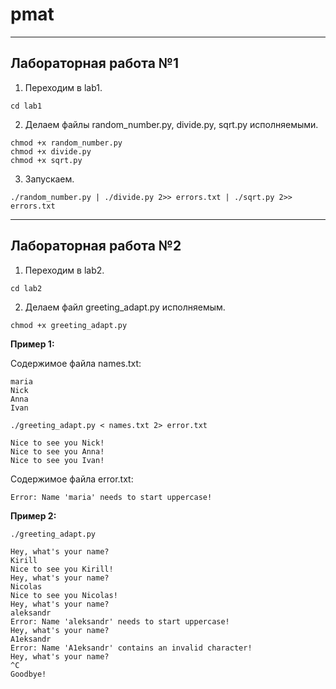 # pmat

***

## Лабораторная работа №1

1. Переходим в lab1.

```shell
cd lab1
```

2. Делаем файлы random_number.py, divide.py, sqrt.py исполняемыми.

```shell
chmod +x random_number.py
chmod +x divide.py
chmod +x sqrt.py
```

3. Запускаем.

```shell
./random_number.py | ./divide.py 2>> errors.txt | ./sqrt.py 2>> errors.txt
```

***

## Лабораторная работа №2

1. Переходим в lab2.

```shell
cd lab2
```

2. Делаем файл greeting_adapt.py исполняемым.

```shell
chmod +x greeting_adapt.py
```

**Пример 1:**

Содержимое файла names.txt:

```text
maria
Nick
Anna
Ivan
```

```shell
./greeting_adapt.py < names.txt 2> error.txt
```

```text
Nice to see you Nick!
Nice to see you Anna!
Nice to see you Ivan!
```

Содержимое файла error.txt:

```text
Error: Name 'maria' needs to start uppercase!
```

**Пример 2:**

```shell
./greeting_adapt.py
```

```text
Hey, what's your name?
Kirill
Nice to see you Kirill!
Hey, what's your name?
Nicolas
Nice to see you Nicolas!
Hey, what's your name?
aleksandr
Error: Name 'aleksandr' needs to start uppercase!
Hey, what's your name?
A1eksandr
Error: Name 'A1eksandr' contains an invalid character!
Hey, what's your name?
^C
Goodbye!
```
